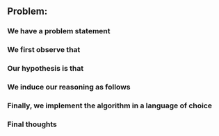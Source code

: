 ## Problem: 

### We have a problem statement

### We first observe that

### Our hypothesis is that

### We induce our reasoning as follows

### Finally, we implement the algorithm in a language of choice

### Final thoughts
